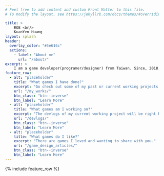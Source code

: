 ```yaml
---
# Feel free to add content and custom Front Matter to this file.
# To modify the layout, see https://jekyllrb.com/docs/themes/#overriding-theme-defaults

title: >
    ROB <br/>
    KuanYen Huang
layout: splash
header:
  overlay_color: "#5e616c"
  actions:
    - label: "About me"
      url: "/about/"
excerpt: >
    I am a game developer(programer/designer) from Taiwan. Since, 2018, I have been learning and developing different game projects, mostly using Unity & C#.
feature_row:
  - alt: "placeholder"
    title: "What games I have done?"
    excerpt: "Go check out some of my past or current working projects."
    url: "/my_works/"
    btn_class: "btn--inverse"
    btn_label: "Learn More"
  - alt: "placeholder"
    title: "What games am I working on?"
    excerpt: "The devlogs of my current working project will be right here."
    url: "/devlogs/"
    btn_class: "btn--inverse"
    btn_label: "Learn More"
  - alt: "placeholder"
    title: "What games do I like?"
    excerpt: "There are games I loved and wanting to share with you."
    url: "/game_design_articles/"
    btn_class: "btn--inverse"
    btn_label: "Learn More"
---
```


{% include feature_row %}